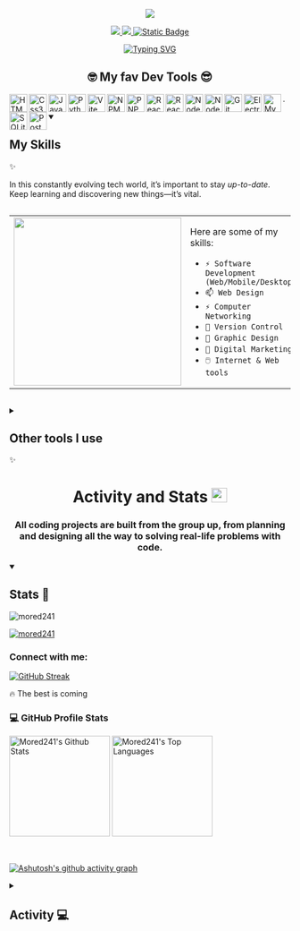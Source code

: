 <p align="center"><img radius="5px" src="https://pbs.twimg.com/profile_banners/4104668955/1551739340/600x200" /></p>

<div align="center" >
  <p>
    <a href="https://linkedin.com/in/moredsima" target="_blank"><img src="https://img.shields.io/badge/Mored%20Sima%20-%20blue?style=flat-square&logo=linkedin&logoColor=white&logoSize=auto&labelColor=blue&color=blue&cacheSeconds=3600" /> </a>
    <a href="https://x.com/Momodo241" target="_blank"><img src="https://img.shields.io/twitter/follow/momodo241.svg?style=social" /> </a>
    <a href="https://linkedin.com/in/moredsima" target="_blank"><img alt="Static Badge" src="https://img.shields.io/badge/Mored%20241%20-%20black?style=flat-square&logo=devdotto&logoColor=white&logoSize=auto&labelColor=black&color=black&cacheSeconds=3600">
 </a>
  </p>
</div>

<p align="center">
<a href="https://git.io/typing-svg"><img src="https://readme-typing-svg.demolab.com?font=roboto&weight=500&pause=1000&color=C80036&background=FFFFFF00&center=true&vCenter=true&random=true&width=600&lines=A+passionate+Junior+Full-Stack+Developer;3%2B+Years+of+coding++experience;Experienced+in+Web+Design;Practice+makes+better%2C+keep+learning." alt="Typing SVG" /></a>
</p>





 <h2 align="center" >🤓 My fav Dev Tools 😎</h2>
 <div>
 <p>
<img align="left" src="https://cdn.jsdelivr.net/gh/devicons/devicon@latest/icons/html5/html5-original.svg" width="32" height="32" alt="HTML5 SVG"/>
<img align="left" src="https://cdn.jsdelivr.net/gh/devicons/devicon@latest/icons/css3/css3-original.svg" width="32" height="32" alt="Css3 SVG"/>
<img align="left" src="https://cdn.jsdelivr.net/gh/devicons/devicon@latest/icons/javascript/javascript-original.svg" width="32" height="32" alt="JavaScript SVG"/>
<img align="left" src="https://cdn.jsdelivr.net/gh/devicons/devicon@latest/icons/python/python-original.svg" width="32" height="32" alt="Python SVG"/>
<img align="left" src="https://cdn.jsdelivr.net/gh/devicons/devicon@latest/icons/vitejs/vitejs-original.svg" width="32" height="32" alt="Vite JS SVG"/>
<img align="left" src="https://cdn.jsdelivr.net/gh/devicons/devicon@latest/icons/npm/npm-original-wordmark.svg" width="32" height="32" alt="NPM SVG"/>
<img align="left" src="https://cdn.jsdelivr.net/gh/devicons/devicon@latest/icons/pnpm/pnpm-original-wordmark.svg" width="32" height="32" alt="PNPM SVG"/>
<img align="left" src="https://cdn.jsdelivr.net/gh/devicons/devicon@latest/icons/react/react-original.svg" width="32" height="32" alt="React JS SVG"  />
<img align="left" src="https://cdn.jsdelivr.net/gh/devicons/devicon@latest/icons/reactrouter/reactrouter-original.svg" width="32" height="32" alt="React Router SVG"/>
<img align="left" src="https://cdn.jsdelivr.net/gh/devicons/devicon@latest/icons/nodejs/nodejs-plain-wordmark.svg" width="32" height="32" alt="Node JS SVG"/>
<img align="left" src="https://cdn.jsdelivr.net/gh/devicons/devicon@latest/icons/django/django-plain.svg" width="32" height="32" alt="Node JS SVG"/>
<img align="left" src="https://cdn.jsdelivr.net/gh/devicons/devicon@latest/icons/git/git-original.svg" width="32" height="32" alt="Git SVG"/>
<img align="left" src="https://cdn.jsdelivr.net/gh/devicons/devicon@latest/icons/electron/electron-original.svg" width="32" height="32" alt="Electron JS SVG"/>
<img align="left" src="https://cdn.jsdelivr.net/gh/devicons/devicon@latest/icons/mysql/mysql-original.svg" width="32" height="32" alt="MySQL SVG"/>
<img align="left" src="https://cdn.jsdelivr.net/gh/devicons/devicon@latest/icons/sqlite/sqlite-original.svg" width="32" height="32" alt="SQLite SVG"/>
<img align="left" src="https://cdn.jsdelivr.net/gh/devicons/devicon@latest/icons/postgresql/postgresql-original.svg" width="32" height="32" alt="PostgreSQL SVG"/>

</p>
<P> . </P>
</div>

<details open> 
  <summary><h2>My Skills</h2> ✨</summary>

In this constantly evolving tech world, it’s important to stay *up-to-date*. Keep learning and discovering new things—it’s vital.
<p style="display:flex">

<table>
  <tr>
    <td>
      <a><img src="https://media1.giphy.com/media/v1.Y2lkPTc5MGI3NjExc3Q0YmpkMjl1MTJnMjRzcW0xYnlsanhxeWJienlyMmFoY2QydmFscSZlcD12MV9pbnRlcm5hbF9naWZfYnlfaWQmY3Q9Zw/2IudUHdI075HL02Pkk/giphy.webp" width="300"  display="inline"/></a>
    </td>
    <td>
      <p  >
        
Here are some of my skills:
- `⚡ Software Development (Web/Mobile/Desktop)`
- `📫 Web Design`
- `⚡ Computer Networking`
- `👯 Version Control`
- `💬 Graphic Design`
- `🤔 Digital Marketing`
- `🖱️ Internet & Web tools`
</p>
    </td>
  </tr>
</table>

</p>
</details>

<details close> 
  <summary><h2>Other tools I use</h2> ✨</summary>
  <p>
<img align="left" src="https://cdn.jsdelivr.net/gh/devicons/devicon@latest/icons/wordpress/wordpress-original.svg" width="32" height="32" alt="WordPress SVG"/>
<img align="left" src="https://cdn.jsdelivr.net/gh/devicons/devicon@latest/icons/firebase/firebase-plain-wordmark.svg" width="32" height="32" alt="Firebqse SVG"/>
<img align="left" src="https://cdn.jsdelivr.net/gh/devicons/devicon@latest/icons/windows8/windows8-original.svg" width="32" height="32" alt="Firebqse SVG"/>
<img align="left" src="https://cdn.jsdelivr.net/gh/devicons/devicon@latest/icons/githubcodespaces/githubcodespaces-original.svg" width="32" height="32" alt="Firebqse SVG"/>
<img align="left" src="https://cdn.jsdelivr.net/gh/devicons/devicon@latest/icons/vercel/vercel-original.svg" width="32" height="32" alt="Firebqse SVG"/>
<img align="left" src="https://cdn.jsdelivr.net/gh/devicons/devicon@latest/icons/stackoverflow/stackoverflow-original.svg" width="32" height="32" alt="Firebqse SVG"/>
  </p>
</details>





<div>
<h1 align="center">Activity and Stats <img src="https://i.giphy.com/media/v1.Y2lkPTc5MGI3NjExdjU1YTBhdDl2YjJ0c2d4cWEwNG9jMXRqNTlocHpoMXRxYWdzdmI3eiZlcD12MV9pbnRlcm5hbF9naWZfYnlfaWQmY3Q9Zw/du3J3cXyzhj75IOgvA/giphy.gif" width="28" height="26"/></h1>
<h3 align="center" >All coding projects are built from the group up, from planning and designing all the way to solving real-life problems with code.</h3>

<details open> 
  <summary><h2>Stats 📑 </h2></summary>


<p align="left"> <img src="https://komarev.com/ghpvc/?username=mored241&label=Profile%20views&color=C80036&style=flat" alt="mored241" /> </p>

<p align="left"> <a href="https://github.com/ryo-ma/github-profile-trophy"><img src="https://github-profile-trophy.vercel.app/?username=mored241&no-bg=true&theme=dark_lover" alt="mored241" /></a> </p>


<h3 align="left">Connect with me:</h3>



  <p>
<a href="https://git.io/streak-stats"><img src="https://streak-stats.demolab.com?user=Mored241&theme=calm&hide_border=true&border_radius=6&background=1A1919" alt="GitHub Streak" /></a>
    <p>🔥 The best is coming</p>
  </p>

  <h3>💻 GitHub Profile Stats</h3>

  <!-- https://github.com/anuraghazra/github-readme-stats -->

<p>
  <a href="https://github.com/anuraghazra/github-readme-stats"><img alt="Mored241's Github Stats" src="https://denvercoder1-github-readme-stats.vercel.app/api/?username=Mored241&show_icons=true&include_all_commits=true&count_private=true&theme=react&hide_border=true&bg_color=1A1919&title_color=DBBF33&icon_color=C80036" height="180px"/></a>
  <a href="https://github.com/anuraghazra/github-readme-stats"><img alt="Mored241's Top Languages" src="https://denvercoder1-github-readme-stats.vercel.app/api/top-langs/?username=Mored241&langs_count=8&layout=compact&theme=react&hide_border=true&bg_color=1A1919&title_color=DBBF33&icon_color=C80036&hide=Jupyter%20Notebook,Roff" height="180px"/></a>
  </p>
  <br>

  
  <!-- https://github.com/ashutosh00710/github-readme-activity-graph -->

[![Ashutosh's github activity graph](https://github-readme-activity-graph.vercel.app/graph?username=Mored241&bg_color=1a1919&color=dbbf33&line=cc0000&point=346f43&area=true&hide_border=true)](https://github.com/ashutosh00710/github-readme-activity-graph)


</details>

<details close> 
  <summary><h2>Activity 💻 </h2></summary>
  <p>

  </p>

</details>
</div>

